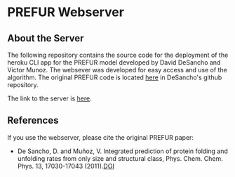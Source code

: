 # PREFUR Webserver

## About the Server

The following repository contains the source code for the deployment of the heroku CLI app for the PREFUR model developed by David DeSancho and Victor Munoz.
The websever was developed for easy access and use of the algorithm. The original PREFUR code is located [here](https://github.com/daviddesancho/PREFUR) in
DeSancho's github repository.

The link to the server is [here](https://prefur-server.herokuapp.com/).

## References

If you use the webserver, please cite the original PREFUR paper:

* De Sancho, D. and Muñoz, V. Integrated prediction of protein folding and unfolding rates from only size and structural class,
Phys. Chem. Chem. Phys. 13, 17030-17043 (2011).[DOI](http://dx.doi.org/10.1039/C1CP20402E)
